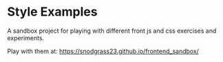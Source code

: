 # Style Examples

A sandbox project for playing with different front js and css exercises and experiments.

Play with them at:  https://snodgrass23.github.io/frontend_sandbox/